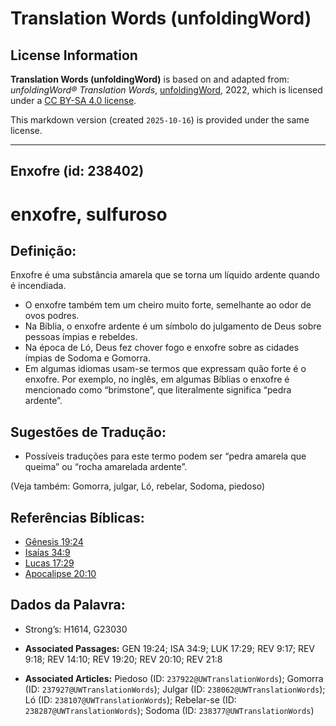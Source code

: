 # Translation Words (unfoldingWord)

## License Information

**Translation Words (unfoldingWord)** is based on and adapted from: _unfoldingWord® Translation Words_, [unfoldingWord](https://unfoldingword.org/utw), 2022, which is licensed under a [CC BY-SA 4.0 license](https://creativecommons.org/licenses/by-sa/4.0/legalcode.en).

This markdown version (created `2025-10-16`) is provided under the same license.



--------------------------------

## Enxofre (id: 238402)

enxofre, sulfuroso
==================

Definição:
----------

Enxofre é uma substância amarela que se torna um líquido ardente quando é incendiada.

* O enxofre também tem um cheiro muito forte, semelhante ao odor de ovos podres.
* Na Bíblia, o enxofre ardente é um símbolo do julgamento de Deus sobre pessoas ímpias e rebeldes.
* Na época de Ló, Deus fez chover fogo e enxofre sobre as cidades ímpias de Sodoma e Gomorra.
* Em algumas idiomas usam\-se termos que expressam quão forte é o enxofre. Por exemplo, no inglês, em algumas Bíblias o enxofre é mencionado como “brimstone”, que literalmente significa “pedra ardente”.

Sugestões de Tradução:
----------------------

* Possíveis traduções para este termo podem ser “pedra amarela que queima” ou “rocha amarelada ardente”.

(Veja também: Gomorra, julgar, Ló, rebelar, Sodoma, piedoso)

Referências Bíblicas:
---------------------

* [Gênesis 19:24](https://ref.ly/Gen19:24)
* [Isaías 34:9](https://ref.ly/Isa34:9)
* [Lucas 17:29](https://ref.ly/Luke17:29)
* [Apocalipse 20:10](https://ref.ly/Rev20:10)

Dados da Palavra:
-----------------

* Strong’s: H1614, G23030

* **Associated Passages:** GEN 19:24; ISA 34:9; LUK 17:29; REV 9:17; REV 9:18; REV 14:10; REV 19:20; REV 20:10; REV 21:8
* **Associated Articles:** Piedoso (ID: `237922@UWTranslationWords`); Gomorra (ID: `237927@UWTranslationWords`); Julgar (ID: `238062@UWTranslationWords`); Ló (ID: `238107@UWTranslationWords`); Rebelar-se (ID: `238287@UWTranslationWords`); Sodoma (ID: `238377@UWTranslationWords`)

